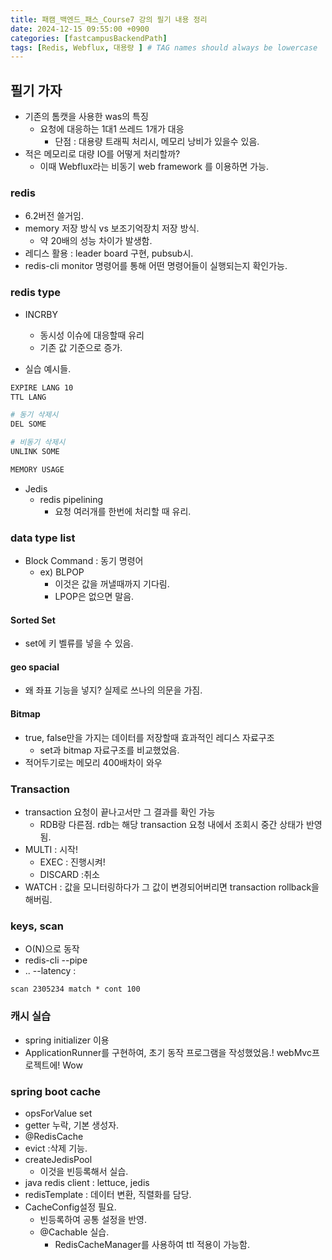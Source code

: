 ```yaml
---
title: 패캠_백엔드_패스_Course7 강의 필기 내용 정리
date: 2024-12-15 09:55:00 +0900
categories: [fastcampusBackendPath]
tags: [Redis, Webflux, 대용량 ] # TAG names should always be lowercase
---
```


## 필기 가자
* 기존의 톰캣을 사용한 was의 특징
  * 요청에 대응하는 1대1 쓰레드 1개가 대응
    * 단점 : 대용량 트래픽 처리시, 메모리 낭비가 있을수 있음.
* 적은 메모리로 대량 IO를 어떻게 처리할까?
  * 이때 Webflux라는 비동기 web framework 를 이용하면 가능.

### redis
* 6.2버전 쓸거임.
* memory 저장 방식 vs 보조기억장치 저장 방식.
  * 약 20배의 성능 차이가 발생함.
* 레디스 활용 : leader board 구현, pubsub시.
* redis-cli monitor 명령어를 통해 어떤 명령어들이 실행되는지 확인가능.

### redis type
* INCRBY
  * 동시성 이슈에 대응할때 유리
  * 기존 값 기준으로 증가.

* 실습 예시들.
```sh
EXPIRE LANG 10
TTL LANG

# 동기 삭제시
DEL SOME

# 비동기 삭제시
UNLINK SOME

MEMORY USAGE

```

* Jedis
  * redis pipelining
    * 요청 여러개를 한번에 처리할 때 유리.

### data type list
* Block Command : 동기 명령어
  * ex) BLPOP
    * 이것은 값을 꺼낼때까지 기다림.
    * LPOP은 없으면 말음.

#### Sorted Set
* set에 키 벨류를 넣을 수 있음.

#### geo spacial
* 왜 좌표 기능을 넣지? 실제로 쓰나의 의문을 가짐.

#### Bitmap
* true, false만을 가지는 데이터를 저장할때 효과적인 레디스 자료구조
  * set과 bitmap 자료구조를 비교했었음.
* 적어두기로는 메모리 400배차이 와우

### Transaction
* transaction 요청이 끝나고서만 그 결과를 확인 가능
  * RDB랑 다른점. rdb는 해당 transaction 요청 내에서 조회시 중간 상태가 반영됨.
* MULTI : 시작!
  * EXEC : 진행시켜!
  * DISCARD :취소
* WATCH : 값을 모니터링하다가 그 값이 변경되어버리면 transaction rollback을 해버림.

### keys, scan
* O(N)으로 동작
* redis-cli --pipe
* .. --latency :
```
scan 2305234 match * cont 100
```

### 캐시 실습
* spring initializer 이용
* ApplicationRunner를 구현하여, 초기 동작 프로그램을 작성했었음.! webMvc프로젝트에! Wow

### spring boot cache
* opsForValue set
* getter 누락, 기본 생성자.
* @RedisCache
* evict :삭제 기능.
* createJedisPool
  * 이것을 빈등록해서 실습.
* java redis client : lettuce, jedis
* redisTemplate : 데이터 변환, 직렬화를 담당.
* CacheConfig설정 필요.
  * 빈등록하여 공통 설정을 반영.
  * @Cachable 실습.
    * RedisCacheManager를 사용하여 ttl 적용이 가능함.

